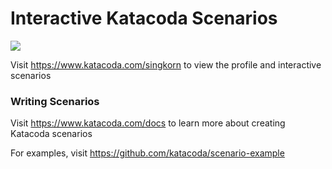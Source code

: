 # Interactive Katacoda Scenarios

[![](http://shields.katacoda.com/katacoda/singkorn/count.svg)](https://www.katacoda.com/singkorn "Get your profile on Katacoda.com")

Visit https://www.katacoda.com/singkorn to view the profile and interactive scenarios

### Writing Scenarios
Visit https://www.katacoda.com/docs to learn more about creating Katacoda scenarios

For examples, visit https://github.com/katacoda/scenario-example
